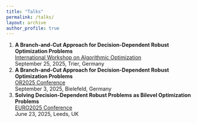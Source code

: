 ```yaml
---
title: "Talks"
permalink: /talks/
layout: archive
author_profile: true
---
```


1. **A Branch-and-Cut Approach for Decision-Dependent Robust Optimization Problems**   
   [International Workshop on Algorithmic Optimization](https://alop.uni-trier.de/event/international-workshop-on-algorithmic-optimization/)   
   September 25, 2025, Trier, Germany
1. **A Branch-and-Cut Approach for Decision-Dependent Robust Optimization Problems**   
   [OR2025 Conference](https://or2025.de/)   
   September 3, 2025, Bielefeld, Germany
2. **Solving Decision-Dependent Robust Problems as Bilevel Optimization Problems**   
   [EURO2025 Conference](https://euro2025leeds.uk/)   
   June 23, 2025, Leeds, UK
